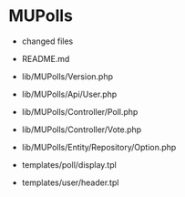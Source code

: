 MUPolls
========

* changed files

* README.md

* lib/MUPolls/Version.php

* lib/MUPolls/Api/User.php

* lib/MUPolls/Controller/Poll.php
* lib/MUPolls/Controller/Vote.php

* lib/MUPolls/Entity/Repository/Option.php

* templates/poll/display.tpl

* templates/user/header.tpl